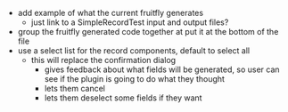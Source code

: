 * add example of what the current fruitfly generates
  * just link to a SimpleRecordTest input and output files?
* group the fruitfly generated code together at put it at the bottom of the file
* use a select list for the record components, default to select all
  * this will replace the confirmation dialog
    * gives feedback about what fields will be generated, so user can see if
      the plugin is going to do what they thought
    * lets them cancel
    * lets them deselect some fields if they want